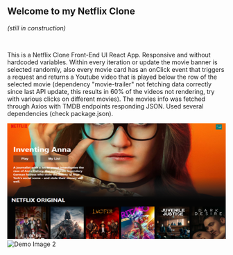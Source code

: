 <body>
    <head>
    <h2>Welcome to my Netflix Clone</h2>
    <p><i>(still in construction)</i></p>
    <br>
    <p>This is a Netflix Clone Front-End UI React App. Responsive and without hardcoded variables.
        Within every iteration or update the movie banner is selected randomly, also every movie card has an onClick event that triggers a request and returns a Youtube video that is played below the row of the selected movie (dependency "movie-trailer" not fetching data correctly since last API update, this results in 60% of the videos not rendering, try with various clicks on different movies).
        The movies info was fetched through Axios with TMDB endpoints responding JSON.
        Used several dependencies (check package.json).</p>
    </head>
    <section>
        <img src="./src/imgReadMe/netflixCloneImage.jpg" alt="Demo Image">
        <img src="./src/imgReadMe/DemoApp2" alt="Demo Image 2">
    </section>
</body>